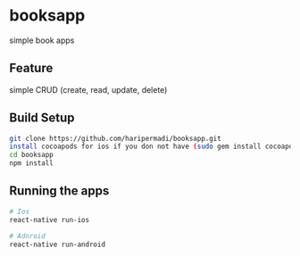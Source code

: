 # booksapp
simple book apps

## Feature
simple CRUD (create, read, update, delete)

## Build Setup

``` bash
git clone https://github.com/haripermadi/booksapp.git
install cocoapods for ios if you don not have (sudo gem install cocoapods)
cd booksapp
npm install
```

## Running the apps

``` bash
# Ios
react-native run-ios

# Adnroid
react-native run-android
```
